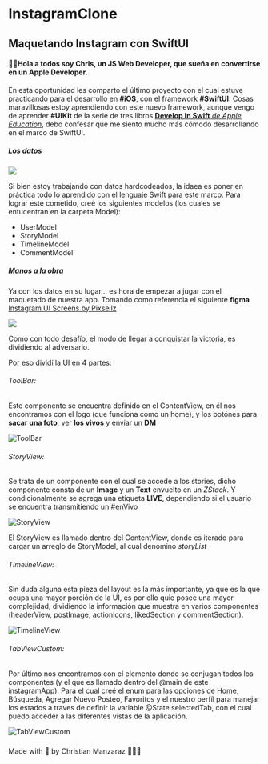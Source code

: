 # InstagramClone
## Maquetando Instagram con SwiftUI

#### 👋🏼Hola a todos soy Chris, un JS Web Developer, que sueña en convertirse en un Apple Developer.

En esta oportunidad les comparto el último proyecto con el cual estuve practicando para el desarrollo en **#iOS**, con el framework **#SwiftUI**. Cosas maravillosas estoy aprendiendo con este nuevo framework, aunque vengo de aprender **#UIKit** de la serie de tres libros [**Develop In Swift** *de Apple Education*](https://developer.apple.com/learn/curriculum/), debo confesar que me siento mucho más cómodo desarrollando en el marco de SwiftUI.

##### Los datos

![](https://i.ibb.co/41cthzB/Captura-de-pantalla-2023-10-03-a-la-s-21-24-51.png)

Si bien estoy trabajando con datos hardcodeados, la idaea es poner en práctica todo lo aprendido con el lenguaje Swift para este marco. Para lograr este cometido, creé los siguientes modelos (los cuales se entucentran en la carpeta Model): 
- UserModel
- StoryModel
- TimelineModel
- CommentModel

##### Manos a la obra
Ya con los datos en su lugar... es hora de empezar a jugar con el maquetado de nuestra app. Tomando como referencia el siguiente **figma** [Instagram UI Screens by Pixsellz](https://www.figma.com/community/file/874574625832268971)

![](https://i.ibb.co/g37tk2G/Captura-de-pantalla-2023-10-03-a-la-s-21-56-21.png)

Como con todo desafío, el modo de llegar a conquistar la victoria, es dividiendo al adversario.

Por eso dividí la UI en 4 partes:

###### ToolBar: 
Este componente se encuentra definido en el ContentView, en él nos encontramos con el logo (que funciona como un home), y los botónes para **sacar una foto**, ver **los vivos** y enviar un **DM** 

![ToolBar](https://i.ibb.co/4fcvhKq/Captura-de-pantalla-2023-10-03-a-la-s-22-10-54.png)

###### StoryView: 
Se trata de un componente con el cual se accede a los stories, dicho componente consta de un **Image** y un **Text** envuelto en un *ZStack*. Y condicionalmente se agrega una etiqueta **LIVE**, dependiendo si el usuario se encuentra transmitiendo un #enVivo

![StoryView](https://i.ibb.co/F8H1MWb/Captura-de-pantalla-2023-10-03-a-la-s-22-30-14.png)

El StoryView es llamado dentro del ContentView, donde es iterado para cargar un arreglo de StoryModel, al cual denomino *storyList*

###### TimelineView: 
Sin duda alguna esta pieza del layout es la más importante, ya que es la que ocupa una mayor porción de la UI, es por ello quie posee una mayor complejidad, dividiendo la información que muestra en varios componentes (headerView, postImage, actionIcons, likedSection y commentSection). 

![TimelineView](https://i.ibb.co/yX5C44s/Captura-de-pantalla-2023-10-03-a-la-s-22-06-14.png)

###### TabViewCustom: 
Por último nos encontramos con el elemento donde se conjugan todos los componentes (y el que es llamado dentro del @main de este instagramApp). Para el cual creé el enum para las opciones de Home, Búsqueda, Agregar Nuevo Posteo, Favoritos y el nuestro perfíl para manejar los estados a traves de definir la variable @State selectedTab, con el cual puedo acceder a las diferentes vistas de la aplicación.

![TabViewCustom](https://i.ibb.co/Wk9gJ1J/Captura-de-pantalla-2023-10-03-a-la-s-22-07-25.png)



###



<footer style="textAlign=center">Made with 🩵 by Christian Manzaraz 👨🏽‍💻 </footer>






